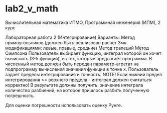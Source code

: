 # lab2_v_math

Вычислительная математика ИТМО, Программная инженерия (ИПМ), 2 курс

Лабораторная работа 2 (Интегрирование)
Варианты:
Метод прямоугольников
(должен быть реализован расчет 3мя модификациями: левые, правые, средние)
Метод трапеций
Метод Симпсона
Пользователь выбирает функцию, интеграл которой он хочет вычислить (3-5 функций), из тех, которые предлагает программа.
В численный метод должен быть передан параметр-агрегат на подпрограмму вычисления значения функции в точке x.
Пользователь задает пределы интегрирования и точность. 
NOTE! Если нижний предел интегрирования >= верхнего предела - интеграл должен считаться корректно!
В результате должны получить:
значение интеграла
количество разбиений, на которое пришлось разбить
полученную погрешность 

Для оценки погрешности использовать оценку Рунге.
